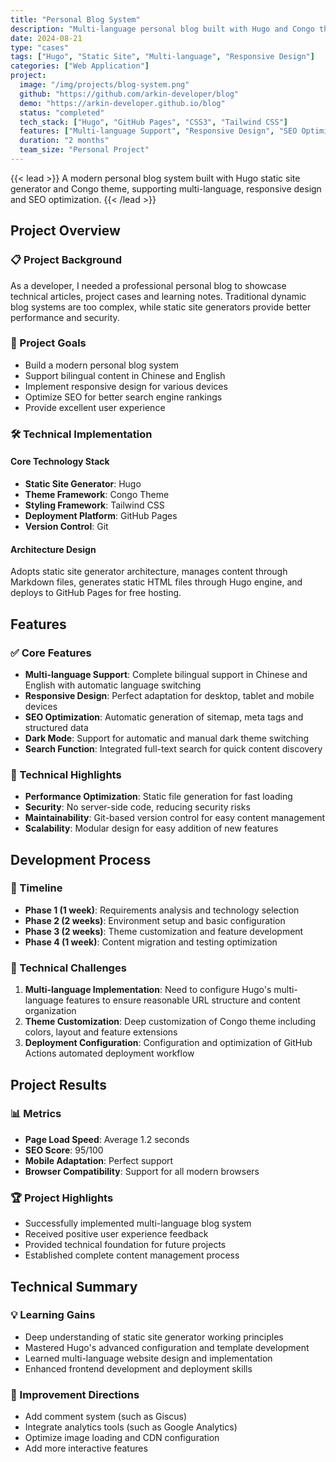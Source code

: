 ```yaml
---
title: "Personal Blog System"
description: "Multi-language personal blog built with Hugo and Congo theme"
date: 2024-08-21
type: "cases"
tags: ["Hugo", "Static Site", "Multi-language", "Responsive Design"]
categories: ["Web Application"]
project:
  image: "/img/projects/blog-system.png"
  github: "https://github.com/arkin-developer/blog"
  demo: "https://arkin-developer.github.io/blog"
  status: "completed"
  tech_stack: ["Hugo", "GitHub Pages", "CSS3", "Tailwind CSS"]
  features: ["Multi-language Support", "Responsive Design", "SEO Optimization", "Dark Mode"]
  duration: "2 months"
  team_size: "Personal Project"
---
```


{{< lead >}}
A modern personal blog system built with Hugo static site generator and Congo theme, supporting multi-language, responsive design and SEO optimization.
{{< /lead >}}

## Project Overview

### 📋 Project Background
As a developer, I needed a professional personal blog to showcase technical articles, project cases and learning notes. Traditional dynamic blog systems are too complex, while static site generators provide better performance and security.

### 🎯 Project Goals
- Build a modern personal blog system
- Support bilingual content in Chinese and English
- Implement responsive design for various devices
- Optimize SEO for better search engine rankings
- Provide excellent user experience

### 🛠️ Technical Implementation

#### Core Technology Stack
- **Static Site Generator**: Hugo
- **Theme Framework**: Congo Theme
- **Styling Framework**: Tailwind CSS
- **Deployment Platform**: GitHub Pages
- **Version Control**: Git

#### Architecture Design
Adopts static site generator architecture, manages content through Markdown files, generates static HTML files through Hugo engine, and deploys to GitHub Pages for free hosting.

## Features

### ✅ Core Features
- **Multi-language Support**: Complete bilingual support in Chinese and English with automatic language switching
- **Responsive Design**: Perfect adaptation for desktop, tablet and mobile devices
- **SEO Optimization**: Automatic generation of sitemap, meta tags and structured data
- **Dark Mode**: Support for automatic and manual dark theme switching
- **Search Function**: Integrated full-text search for quick content discovery

### 🔧 Technical Highlights
- **Performance Optimization**: Static file generation for fast loading
- **Security**: No server-side code, reducing security risks
- **Maintainability**: Git-based version control for easy content management
- **Scalability**: Modular design for easy addition of new features

## Development Process

### 📅 Timeline
- **Phase 1 (1 week)**: Requirements analysis and technology selection
- **Phase 2 (2 weeks)**: Environment setup and basic configuration
- **Phase 3 (2 weeks)**: Theme customization and feature development
- **Phase 4 (1 week)**: Content migration and testing optimization

### 🚧 Technical Challenges
1. **Multi-language Implementation**: Need to configure Hugo's multi-language features to ensure reasonable URL structure and content organization
2. **Theme Customization**: Deep customization of Congo theme including colors, layout and feature extensions
3. **Deployment Configuration**: Configuration and optimization of GitHub Actions automated deployment workflow

## Project Results

### 📊 Metrics
- **Page Load Speed**: Average 1.2 seconds
- **SEO Score**: 95/100
- **Mobile Adaptation**: Perfect support
- **Browser Compatibility**: Support for all modern browsers

### 🏆 Project Highlights
- Successfully implemented multi-language blog system
- Received positive user experience feedback
- Provided technical foundation for future projects
- Established complete content management process

## Technical Summary

### 💡 Learning Gains
- Deep understanding of static site generator working principles
- Mastered Hugo's advanced configuration and template development
- Learned multi-language website design and implementation
- Enhanced frontend development and deployment skills

### 🔮 Improvement Directions
- Add comment system (such as Giscus)
- Integrate analytics tools (such as Google Analytics)
- Optimize image loading and CDN configuration
- Add more interactive features
